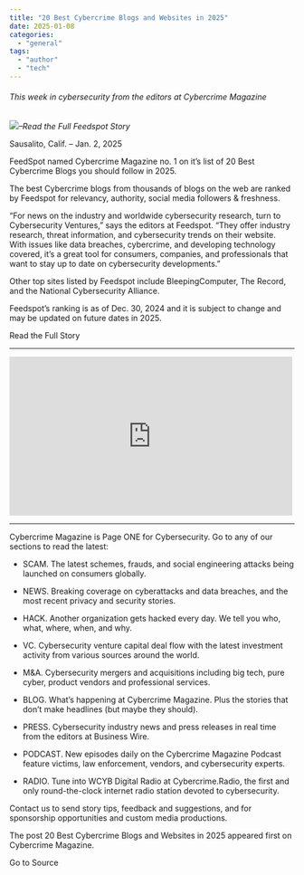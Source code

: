 ```yaml
---
title: "20 Best Cybercrime Blogs and Websites in 2025"
date: 2025-01-08
categories: 
  - "general"
tags: 
  - "author"
  - "tech"
---
```


###### _This week in cybersecurity from the editors at Cybercrime Magazine_

_![](http://cybersecurityventures.com/wp-content/uploads/2020/09/icon-rss.png)–Read the Full Feedspot Story_

Sausalito, Calif. – Jan. 2, 2025

FeedSpot named Cybercrime Magazine no. 1 on it’s list of 20 Best Cybercrime Blogs you should follow in 2025.

The best Cybercrime blogs from thousands of blogs on the web are ranked by Feedspot for relevancy, authority, social media followers & freshness.

“For news on the industry and worldwide cybersecurity research, turn to Cybersecurity Ventures,” says the editors at Feedspot. “They offer industry research, threat information, and cybersecurity trends on their website. With issues like data breaches, cybercrime, and developing technology covered, it’s a great tool for consumers, companies, and professionals that want to stay up to date on cybersecurity developments.”

Other top sites listed by Feedspot include BleepingComputer, The Record, and the National Cybersecurity Alliance.

Feedspot’s ranking is as of Dec. 30, 2024 and it is subject to change and may be updated on future dates in 2025.

Read the Full Story

* * *

<iframe title="Cybersecurity Almanac: 100 Facts, Figures, Predictions &amp; Statistics. Cybercrime, Hackers, Ransomware" width="500" height="281" src="https://www.youtube.com/embed/nVkC5L2Hsns?feature=oembed" frameborder="0" allow="accelerometer; autoplay; clipboard-write; encrypted-media; gyroscope; picture-in-picture; web-share" referrerpolicy="strict-origin-when-cross-origin" allowfullscreen></iframe>

* * *

Cybercrime Magazine is Page ONE for Cybersecurity. Go to any of our sections to read the latest:

- SCAM. The latest schemes, frauds, and social engineering attacks being launched on consumers globally.

- NEWS. Breaking coverage on cyberattacks and data breaches, and the most recent privacy and security stories.

- HACK. Another organization gets hacked every day. We tell you who, what, where, when, and why.

- VC. Cybersecurity venture capital deal flow with the latest investment activity from various sources around the world.

- M&A. Cybersecurity mergers and acquisitions including big tech, pure cyber, product vendors and professional services.

- BLOG. What’s happening at Cybercrime Magazine. Plus the stories that don’t make headlines (but maybe they should).

- PRESS. Cybersecurity industry news and press releases in real time from the editors at Business Wire.

- PODCAST. New episodes daily on the Cybercrime Magazine Podcast feature victims, law enforcement, vendors, and cybersecurity experts.

- RADIO. Tune into WCYB Digital Radio at Cybercrime.Radio, the first and only round-the-clock internet radio station devoted to cybersecurity.

Contact us to send story tips, feedback and suggestions, and for sponsorship opportunities and custom media productions.

The post 20 Best Cybercrime Blogs and Websites in 2025 appeared first on Cybercrime Magazine.

Go to Source
